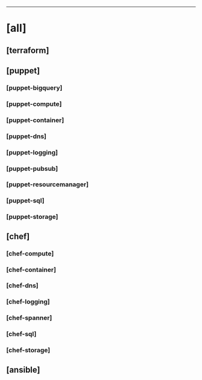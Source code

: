 <!-- A summary of the changes in this commit goes here -->


<!--
Changes per downstream repository.  For each repository that you
expect to have changed, find the [tag] and write your commit
message beneath it.  More-specific tags replace less-specific tags.
For example, if you provide a message under [all], a message under
[puppet], and a message under [puppet-dns], the Terraform repository
will have the resulting commit made using the [all] message, the
Puppet Compute repository will have its commit made using [puppet],
and the Puppet DNS repository will have its commit made using
[puppet-dns].  You can delete unused tags, but you don't need to.

The structure of the PR body is important to our CI system!
The comments can be deleted, but if you want to make the downstream
commits sensible, you'll need to leave the dashed line separating
this PR's changes from the commit messages for downstream commits.
-->

-----------------------------------------------------------------
# [all]
## [terraform]
## [puppet]
### [puppet-bigquery]
### [puppet-compute]
### [puppet-container]
### [puppet-dns]
### [puppet-logging]
### [puppet-pubsub]
### [puppet-resourcemanager]
### [puppet-sql]
### [puppet-storage]
## [chef]
### [chef-compute]
### [chef-container]
### [chef-dns]
### [chef-logging]
### [chef-spanner]
### [chef-sql]
### [chef-storage]
## [ansible]
